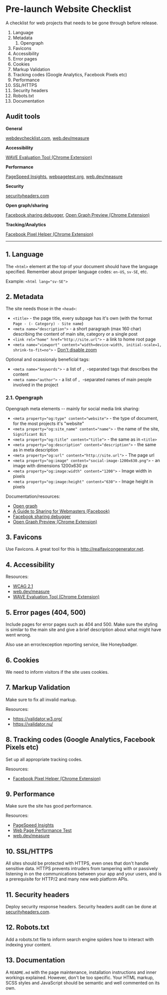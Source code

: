 # Pre-launch Website Checklist
A checklist for web projects that needs to be gone through before release.

1. Language
1. Metadata
    1. Opengraph
1. Favicons
1. Accessibility
1. Error pages
1. Cookies
1. Markup Validation
1. Tracking codes (Google Analytics, Facebook Pixels etc)
1. Performance
1. SSL/HTTPS
1. Security headers
1. Robots.txt
1. Documentation

## Audit tools
**General**

[webdevchecklist.com](https://webdevchecklist.com), [web.dev/measure](https://web.dev/measure/)

**Accessibility**

[WAVE Evaluation Tool (Chrome Extension)](https://chrome.google.com/webstore/detail/wave-evaluation-tool/jbbplnpkjmmeebjpijfedlgcdilocofh)

**Performance**

[PageSpeed Insights](http://developers.google.com/speed/pagespeed/insights/), [webpagetest.org](http://www.webpagetest.org/), [web.dev/measure](https://web.dev/measure/)

**Security**

[securityheaders.com](https://securityheaders.com/)

**Open graph/sharing**

[Facebook sharing debugger](https://developers.facebook.com/tools/debug/), [Open Graph Preview (Chrome Extension)](https://chrome.google.com/webstore/detail/open-graph-preview/ehaigphokkgebnmdiicabhjhddkaekgh)

**Tracking/Analytics**

[Facebook Pixel Helper (Chrome Extension)](https://developers.facebook.com/docs/facebook-pixel/support/pixel-helper)

---

## 1. Language

The `<html>` element at the top of your document should have the language specified. Remember about proper language codes: `en-US`, `sv-SE`, etc.

Example: `<html lang="sv-SE">`


## 2. Metadata

The site needs those in the `<head>`:

- `<title>` - the page title, every subpage has it's own (with the format `Page - (- Category) - Site name`)
- `<meta name="description">` - a short paragraph (max 160 char) describing the content of main site, category or a single post
- `<link rel="home" href="http://site.url">` - a link to home root page
- `<meta name="viewport" content="width=device-width, initial-scale=1, shrink-to-fit=no">` - [Don't disable zoom](http://adrianroselli.com/2015/10/dont-disable-zoom.html)

Optional and ocassionaly beneficial tags:

- `<meta name="keywords">` - a list of `, `-separated tags that describes the content
- `<meta name="author">` - a list of `, `-separated names of main people involved in the project


### 2.1. Opengraph

Opengraph meta elements -- mainly for social media link sharing:

- `<meta property="og:type" content="website">` - the type of document, for the most projects it's "website"
- `<meta property="og:site_name" content="name">` - the name of the site, `Significant Bit`
- `<meta property="og:title" content="title">` - the same as in `<title>`
- `<meta property="og:description" content="description">` - the same as in meta description
- `<meta property="og:url" content="http://site.url">` - The page url
- `<meta property="og:image" content="social-image-1200x630.png">` - an image with dimensions 1200x630 px
- `<meta property="og:image:width" content="1200">` - Image width in pixels
- `<meta property="og:image:height" content="630">` - Image height in pixels

Documentation/resources:
- [Open graph](http://ogp.me/)
- [A Guide to Sharing for Webmasters (Facebook)](https://developers.facebook.com/docs/sharing/webmasters#media)
- [Facebook sharing debugger](https://developers.facebook.com/tools/debug/)
- [Open Graph Preview (Chrome Extension)](https://chrome.google.com/webstore/detail/open-graph-preview/ehaigphokkgebnmdiicabhjhddkaekgh)


## 3. Favicons

Use Favicons. A great tool for this is http://realfavicongenerator.net.


## 4. Accessibility

Resources:
- [WCAG 2.1](https://www.w3.org/TR/WCAG21/)
- [web.dev/measure](https://web.dev/measure/)
- [WAVE Evaluation Tool (Chrome Extension)](https://chrome.google.com/webstore/detail/wave-evaluation-tool/jbbplnpkjmmeebjpijfedlgcdilocofh)


## 5. Error pages (404, 500)

Include pages for error pages such as 404 and 500. Make sure the styling is similar to the main site and give a brief description about what might have went wrong.

Also use an error/exception reporting service, like Honeybadger.


## 6. Cookies

We need to inform visitors if the site uses cookies.


## 7. Markup Validation

Make sure to fix all invalid markup.

Resources:
- https://validator.w3.org/
- https://validator.nu/


## 8. Tracking codes (Google Analytics, Facebook Pixels etc)

Set up all appropriate tracking codes.

Resources:
- [Facebook Pixel Helper (Chrome Extension)](https://developers.facebook.com/docs/facebook-pixel/support/pixel-helper)


## 9. Performance

Make sure the site has good performance.

Resources:
- [PageSpeed Insights](http://developers.google.com/speed/pagespeed/insights/)
- [Web Page Performance Test](http://www.webpagetest.org/)
- [web.dev/measure](https://web.dev/measure/)

## 10. SSL/HTTPS

All sites should be protected with HTTPS, even ones that don't handle sensitive data. HTTPS prevents intruders from tampering with or passively listening in on the communications between your app and your users, and is a prerequisite for HTTP/2 and many new web platform APIs. 

## 11. Security headers

Deploy security response headers. Security headers audit can be done at [securityheaders.com](https://securityheaders.com/).

## 12. Robots.txt

Add a robots.txt file to inform search engine spiders how to interact with indexing your content.

## 13. Documentation

A `README.md` with the page maintenance, installation instructions and inner workings explained. However, don't be too specific. Your HTML markup, SCSS styles and JavaScript should be semantic and well commented on its own.
